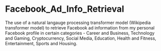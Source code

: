 # Facebook_Ad_Info_Retrieval

The use of a natural langauge processing transformer model (Wikipedia transformer model) to retrieve Facebook ad information from my personal Facebook profile in certain categories - Career and Business, Technology and Gaming, Cryptocurrency, Social Media, Education, Health and Fitness, Entertainment, Sports and Housing.
